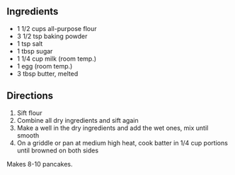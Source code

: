 ## Ingredients ##

* 1 1/2 cups all-purpose flour
* 3 1/2 tsp baking powder
* 1 tsp salt
* 1 tbsp sugar
* 1 1/4 cup milk (room temp.)
* 1 egg (room temp.)
* 3 tbsp butter, melted

## Directions ##

1. Sift flour
2. Combine all dry ingredients and sift again
3. Make a well in the dry ingredients and add the wet ones, mix until smooth
4. On a griddle or pan at medium high heat, cook batter in 1/4 cup portions
   until browned on both sides

Makes 8-10 pancakes.
